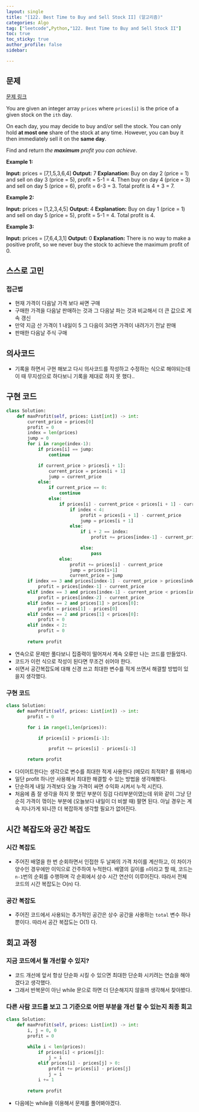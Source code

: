 ```yaml
---
layout: single
title: "[122. Best Time to Buy and Sell Stock II] (알고리즘)"
categories: Algo
tag: ["leetcode",Python,"122. Best Time to Buy and Sell Stock II"]
toc: true
toc_sticky: true
author_profile: false
sidebar:

---
```


## 문제 

[문제 링크](https://leetcode.com/problems/best-time-to-buy-and-sell-stock-ii/)

You are given an integer array `prices` where `prices[i]` is the price of a given stock on the `ith` day.

On each day, you may decide to buy and/or sell the stock. You can only hold **at most one** share of the stock at any time. However, you can buy it then immediately sell it on the **same day**.

Find and return _the **maximum** profit you can achieve_.

**Example 1:**

**Input:** prices = [7,1,5,3,6,4]
**Output:** 7
**Explanation:** Buy on day 2 (price = 1) and sell on day 3 (price = 5), profit = 5-1 = 4.
Then buy on day 4 (price = 3) and sell on day 5 (price = 6), profit = 6-3 = 3.
Total profit is 4 + 3 = 7.

**Example 2:**

**Input:** prices = [1,2,3,4,5]
**Output:** 4
**Explanation:** Buy on day 1 (price = 1) and sell on day 5 (price = 5), profit = 5-1 = 4.
Total profit is 4.

**Example 3:**

**Input:** prices = [7,6,4,3,1]
**Output:** 0
**Explanation:** There is no way to make a positive profit, so we never buy the stock to achieve the maximum profit of 0.
## 스스로 고민

### 접근법

- 현재 가격이 다음날 가격 보다 싸면 구매
- 구매한 가격을 다음날 판매하는 것과 그 다음날 파는 것과 비교해서 더 큰 값으로 계속 갱신
- 만약 지금 산 가격이 1 내일이 5 그 다음이 3라면 가격이 내려가기 전날 판매
- 판매한 다음날 주식 구매

## 의사코드

- 기록을 하면서 구현 해보고 다시 의사코드를 작성하고 수정하는 식으로 해야되는데 이 때 무지성으로 하다보니 기록을 제대로 하지 못 했다..

## 구현 코드

```python
class Solution:
    def maxProfit(self, prices: List[int]) -> int:
        current_price = prices[0]
        profit = 0
        index = len(prices)
        jump = 0
        for i in range(index-1):
            if prices[i] == jump:
                continue

            if current_price > prices[i + 1]:
                current_price = prices[i + 1]
                jump = current_price
            else:
                if current_price == 0:
                    continue
                else:
                    if prices[i] - current_price < prices[i + 1] - current_price:
                        if index < 4:
                            profit = prices[i + 1] - current_price
                            jump = prices[i + 1]
                        else:
                            if i + 2 == index:
                                profit += prices[index-1] - current_price

                            else:
                                pass
                    else:
                        profit += prices[i] - current_price
                        jump = prices[i+1]
                        current_price = jump
        if index == 3 and prices[index-1] - current_price > prices[index-2] - current_price:
            profit = prices[index-1] - current_price
        elif index == 3 and prices[index-1] - current_price < prices[index-2] - current_price:
            profit = prices[index-2] - current_price
        elif index == 2 and prices[1] > prices[0]:
            profit = prices[1] - prices[0]
        elif index == 2 and prices[1] < prices[0]:
            profit = 0
        elif index < 2:
            profit = 0
            
        return profit
```

- 연속으로 문제만 풀다보니 집중력이 떨어져서 계속 오류만 나는 코드를 만들었다.
- 코드가 이런 식으로 작성이 된다면 무조건 쉬어야 한다.
- 쉬면서 공간복잡도에 대해 신경 쓰고 최대한 변수를 적게 쓰면서 해결할 방법이 있을지 생각했다.

### 구현 코드

```python
class Solution:
    def maxProfit(self, prices: List[int]) -> int:
        profit = 0

        for i in range(1,len(prices)):

            if prices[i] > prices[i-1]:

                profit += prices[i] - prices[i-1]

        return profit
```

- 다이어트한다는 생각으로 변수를 최대한 적게 사용한다 (메모리 최적화? 를 위해서)
- 일단 profit 하나만 사용해서 최대한 해결할 수 있는 방법을 생각해봤다.
- 단순하게 내일 가격보다 오늘 가격이 싸면 수익화 시켜서 누적 시킨다.
- 처음에 좀 잘 생각을 하지 못 했던 부분이 징검 다리부분이였는데 위와 같이 그냥 단순히 가격이 꺾이는 부분에 (오늘보다 내일이 더 비쌀 때) 팔면 된다. 아닐 경우는 계속 지나가게 되니깐 더 복잡하게 생각할 필요가 없어진다.

## 시간 복잡도와 공간 복잡도

### 시간 복잡도

- 주어진 배열을 한 번 순회하면서 인접한 두 날짜의 가격 차이를 계산하고, 이 차이가 양수인 경우에만 이익으로 간주하여 누적한다. 배열의 길이를 `n`이라고 할 때, 코드는 `n-1`번의 순회를 수행하며 각 순회에서 상수 시간 연산이 이루어진다. 따라서 전체 코드의 시간 복잡도는 O(n) 다.

### 공간 복잡도

- 주어진 코드에서 사용되는 추가적인 공간은 상수 공간을 사용하는 `total` 변수 하나뿐이다. 따라서 공간 복잡도는 O(1) 다.

## 회고 과정

### 지금 코드에서 뭘 개선할 수 있지?

- 코드 개선에 앞서 항상 단순화 시킬 수 있으면 최대한 단순화 시키려는 연습을 해야겠다고 생각했다.
- 그래서 반복문이 아닌 while 문으로 하면 더 단순해지지 않을까 생각해서 찾아봤다. 


### 다른 사람 코드를 보고 그 기준으로 어떤 부분을 개선 할 수 있는지 최종 회고

```python
class Solution:
    def maxProfit(self, prices: List[int]) -> int:
        i, j = 0, 0
        profit = 0

        while i < len(prices):
            if prices[i] < prices[j]:
                j = i
            elif prices[i] - prices[j] > 0:
                profit += prices[i] - prices[j]
                j = i
            i += 1
        
        return profit
```

- 다음에는 while을 이용해서 문제를 풀어봐야겠다.